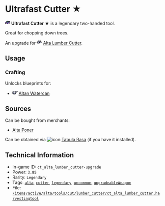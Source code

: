 # Ultrafast Cutter ★

<img src="https://raw.githubusercontent.com/Ceterai/Enternia/main/items/active/alta/tools/cut/lumber_cutter/icon_upg.png" alt="Ultrafast Cutter ★ icon" loading="lazy" height="16px" width="auto" /> **Ultrafast Cutter ★** is a legendary two-handed tool.

Great for chopping down trees.

An upgrade for <img src="https://raw.githubusercontent.com/Ceterai/Enternia/main/items/active/alta/tools/cut/lumber_cutter/icon.png" alt="Alta Lumber Cutter icon" loading="lazy" height="16px" width="auto" /> [Alta Lumber Cutter](https://ceterai.github.io/MyEnternia/Wiki/AltaLumberCutter).

## Usage

### Crafting

Unlocks blueprints for:

- <img src="https://raw.githubusercontent.com/Ceterai/Enternia/main/items/active/alta/tools/water/altan_can/icon.png" alt="Altan Watercan icon" loading="lazy" height="16px" width="auto" /> [Altan Watercan](https://ceterai.github.io/MyEnternia/Wiki/AltanWatercan)

## Sources

Can be bought from merchants:

- [Alta Poner](https://ceterai.github.io/MyEnternia/Wiki/AltaPoner)

Can be obtained via <img src="https://steamuserimages-a.akamaihd.net/ugc/263843960696222713/3EC9A7C005541F7D577EBCB8C5736B4EFC9973D6/" alt="icon" width="8" height="12"/> [Tabula Rasa](https://community.playstarbound.com/resources/the-tabula-rasa.3222/) (if you have it installed).

## Technical Information

- In-game ID: `ct_alta_lumber_cutter-upgrade`
- Power: `3.85`
- Rarity: `Legendary`
- Tags: [`alta`](https://ceterai.github.io/MyEnternia/Wiki/Tags/Alta), [`cutter`](https://ceterai.github.io/MyEnternia/Wiki/Tags/Cutter), [`legendary`](https://ceterai.github.io/MyEnternia/Wiki/Tags/Legendary), [`uncommon`](https://ceterai.github.io/MyEnternia/Wiki/Tags/Uncommon), [`upgradeableWeapon`](https://ceterai.github.io/MyEnternia/Wiki/Tags/UpgradeableWeapon)
- File: [`/items/active/alta/tools/cut/lumber_cutter/ct_alta_lumber_cutter.harvestingtool`](https://github.com/Ceterai/Enternia/blob/main/items/active/alta/tools/cut/lumber_cutter/ct_alta_lumber_cutter.harvestingtool)
